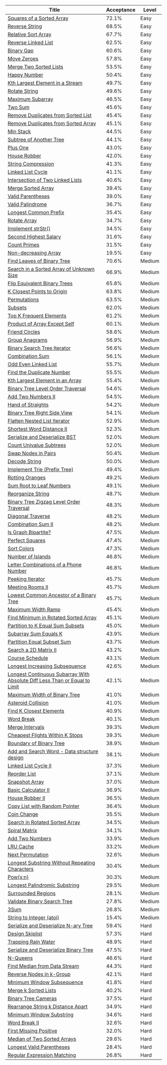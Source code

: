 | Title                                                                                                                                                                                  | Acceptance   | Level   |
|----------------------------------------------------------------------------------------------------------------------------------------------------------------------------------------|--------------|---------|
| [Squares of a Sorted Array](https://leetcode.com/problems/squares-of-a-sorted-array)                                                                                                   | 72.1%        | Easy    |
| [Reverse String](https://leetcode.com/problems/reverse-string)                                                                                                                         | 68.5%        | Easy    |
| [Relative Sort Array](https://leetcode.com/problems/relative-sort-array)                                                                                                               | 67.7%        | Easy    |
| [Reverse Linked List](https://leetcode.com/problems/reverse-linked-list)                                                                                                               | 62.5%        | Easy    |
| [Binary Gap](https://leetcode.com/problems/binary-gap)                                                                                                                                 | 60.6%        | Easy    |
| [Move Zeroes](https://leetcode.com/problems/move-zeroes)                                                                                                                               | 57.8%        | Easy    |
| [Merge Two Sorted Lists](https://leetcode.com/problems/merge-two-sorted-lists)                                                                                                         | 53.5%        | Easy    |
| [Happy Number](https://leetcode.com/problems/happy-number)                                                                                                                             | 50.4%        | Easy    |
| [Kth Largest Element in a Stream](https://leetcode.com/problems/kth-largest-element-in-a-stream)                                                                                       | 49.7%        | Easy    |
| [Rotate String](https://leetcode.com/problems/rotate-string)                                                                                                                           | 49.6%        | Easy    |
| [Maximum Subarray](https://leetcode.com/problems/maximum-subarray)                                                                                                                     | 46.5%        | Easy    |
| [Two Sum](https://leetcode.com/problems/two-sum)                                                                                                                                       | 45.6%        | Easy    |
| [Remove Duplicates from Sorted List](https://leetcode.com/problems/remove-duplicates-from-sorted-list)                                                                                 | 45.4%        | Easy    |
| [Remove Duplicates from Sorted Array](https://leetcode.com/problems/remove-duplicates-from-sorted-array)                                                                               | 45.1%        | Easy    |
| [Min Stack](https://leetcode.com/problems/min-stack)                                                                                                                                   | 44.5%        | Easy    |
| [Subtree of Another Tree](https://leetcode.com/problems/subtree-of-another-tree)                                                                                                       | 44.1%        | Easy    |
| [Plus One](https://leetcode.com/problems/plus-one)                                                                                                                                     | 43.0%        | Easy    |
| [House Robber](https://leetcode.com/problems/house-robber)                                                                                                                             | 42.0%        | Easy    |
| [String Compression](https://leetcode.com/problems/string-compression)                                                                                                                 | 41.3%        | Easy    |
| [Linked List Cycle](https://leetcode.com/problems/linked-list-cycle)                                                                                                                   | 41.1%        | Easy    |
| [Intersection of Two Linked Lists](https://leetcode.com/problems/intersection-of-two-linked-lists)                                                                                     | 40.6%        | Easy    |
| [Merge Sorted Array](https://leetcode.com/problems/merge-sorted-array)                                                                                                                 | 39.4%        | Easy    |
| [Valid Parentheses](https://leetcode.com/problems/valid-parentheses)                                                                                                                   | 39.0%        | Easy    |
| [Valid Palindrome](https://leetcode.com/problems/valid-palindrome)                                                                                                                     | 36.7%        | Easy    |
| [Longest Common Prefix](https://leetcode.com/problems/longest-common-prefix)                                                                                                           | 35.4%        | Easy    |
| [Rotate Array](https://leetcode.com/problems/rotate-array)                                                                                                                             | 34.7%        | Easy    |
| [Implement strStr()](https://leetcode.com/problems/implement-strstr)                                                                                                                   | 34.5%        | Easy    |
| [Second Highest Salary](https://leetcode.com/problems/second-highest-salary)                                                                                                           | 31.6%        | Easy    |
| [Count Primes](https://leetcode.com/problems/count-primes)                                                                                                                             | 31.5%        | Easy    |
| [Non-decreasing Array](https://leetcode.com/problems/non-decreasing-array)                                                                                                             | 19.5%        | Easy    |
| [Find Leaves of Binary Tree](https://leetcode.com/problems/find-leaves-of-binary-tree)                                                                                                 | 70.6%        | Medium  |
| [Search in a Sorted Array of Unknown Size](https://leetcode.com/problems/search-in-a-sorted-array-of-unknown-size)                                                                     | 66.9%        | Medium  |
| [Flip Equivalent Binary Trees](https://leetcode.com/problems/flip-equivalent-binary-trees)                                                                                             | 65.8%        | Medium  |
| [K Closest Points to Origin](https://leetcode.com/problems/k-closest-points-to-origin)                                                                                                 | 63.8%        | Medium  |
| [Permutations](https://leetcode.com/problems/permutations)                                                                                                                             | 63.5%        | Medium  |
| [Subsets](https://leetcode.com/problems/subsets)                                                                                                                                       | 62.0%        | Medium  |
| [Top K Frequent Elements](https://leetcode.com/problems/top-k-frequent-elements)                                                                                                       | 61.2%        | Medium  |
| [Product of Array Except Self](https://leetcode.com/problems/product-of-array-except-self)                                                                                             | 60.1%        | Medium  |
| [Friend Circles](https://leetcode.com/problems/friend-circles)                                                                                                                         | 58.6%        | Medium  |
| [Group Anagrams](https://leetcode.com/problems/group-anagrams)                                                                                                                         | 56.9%        | Medium  |
| [Binary Search Tree Iterator](https://leetcode.com/problems/binary-search-tree-iterator)                                                                                               | 56.6%        | Medium  |
| [Combination Sum](https://leetcode.com/problems/combination-sum)                                                                                                                       | 56.1%        | Medium  |
| [Odd Even Linked List](https://leetcode.com/problems/odd-even-linked-list)                                                                                                             | 55.7%        | Medium  |
| [Find the Duplicate Number](https://leetcode.com/problems/find-the-duplicate-number)                                                                                                   | 55.5%        | Medium  |
| [Kth Largest Element in an Array](https://leetcode.com/problems/kth-largest-element-in-an-array)                                                                                       | 55.4%        | Medium  |
| [Binary Tree Level Order Traversal](https://leetcode.com/problems/binary-tree-level-order-traversal)                                                                                   | 54.6%        | Medium  |
| [Add Two Numbers II](https://leetcode.com/problems/add-two-numbers-ii)                                                                                                                 | 54.5%        | Medium  |
| [Hand of Straights](https://leetcode.com/problems/hand-of-straights)                                                                                                                   | 54.2%        | Medium  |
| [Binary Tree Right Side View](https://leetcode.com/problems/binary-tree-right-side-view)                                                                                               | 54.1%        | Medium  |
| [Flatten Nested List Iterator](https://leetcode.com/problems/flatten-nested-list-iterator)                                                                                             | 52.9%        | Medium  |
| [Shortest Word Distance II](https://leetcode.com/problems/shortest-word-distance-ii)                                                                                                   | 52.3%        | Medium  |
| [Serialize and Deserialize BST](https://leetcode.com/problems/serialize-and-deserialize-bst)                                                                                           | 52.0%        | Medium  |
| [Count Univalue Subtrees](https://leetcode.com/problems/count-univalue-subtrees)                                                                                                       | 52.0%        | Medium  |
| [Swap Nodes in Pairs](https://leetcode.com/problems/swap-nodes-in-pairs)                                                                                                               | 50.4%        | Medium  |
| [Decode String](https://leetcode.com/problems/decode-string)                                                                                                                           | 50.0%        | Medium  |
| [Implement Trie (Prefix Tree)](https://leetcode.com/problems/implement-trie-prefix-tree)                                                                                               | 49.4%        | Medium  |
| [Rotting Oranges](https://leetcode.com/problems/rotting-oranges)                                                                                                                       | 49.2%        | Medium  |
| [Sum Root to Leaf Numbers](https://leetcode.com/problems/sum-root-to-leaf-numbers)                                                                                                     | 49.1%        | Medium  |
| [Reorganize String](https://leetcode.com/problems/reorganize-string)                                                                                                                   | 48.7%        | Medium  |
| [Binary Tree Zigzag Level Order Traversal](https://leetcode.com/problems/binary-tree-zigzag-level-order-traversal)                                                                     | 48.3%        | Medium  |
| [Diagonal Traverse](https://leetcode.com/problems/diagonal-traverse)                                                                                                                   | 48.2%        | Medium  |
| [Combination Sum II](https://leetcode.com/problems/combination-sum-ii)                                                                                                                 | 48.2%        | Medium  |
| [Is Graph Bipartite?](https://leetcode.com/problems/is-graph-bipartite)                                                                                                                | 47.5%        | Medium  |
| [Perfect Squares](https://leetcode.com/problems/perfect-squares)                                                                                                                       | 47.4%        | Medium  |
| [Sort Colors](https://leetcode.com/problems/sort-colors)                                                                                                                               | 47.3%        | Medium  |
| [Number of Islands](https://leetcode.com/problems/number-of-islands)                                                                                                                   | 46.8%        | Medium  |
| [Letter Combinations of a Phone Number](https://leetcode.com/problems/letter-combinations-of-a-phone-number)                                                                           | 46.8%        | Medium  |
| [Peeking Iterator](https://leetcode.com/problems/peeking-iterator)                                                                                                                     | 45.7%        | Medium  |
| [Meeting Rooms II](https://leetcode.com/problems/meeting-rooms-ii)                                                                                                                     | 45.7%        | Medium  |
| [Lowest Common Ancestor of a Binary Tree](https://leetcode.com/problems/lowest-common-ancestor-of-a-binary-tree)                                                                       | 45.7%        | Medium  |
| [Maximum Width Ramp](https://leetcode.com/problems/maximum-width-ramp)                                                                                                                 | 45.4%        | Medium  |
| [Find Minimum in Rotated Sorted Array](https://leetcode.com/problems/find-minimum-in-rotated-sorted-array)                                                                             | 45.1%        | Medium  |
| [Partition to K Equal Sum Subsets](https://leetcode.com/problems/partition-to-k-equal-sum-subsets)                                                                                     | 45.0%        | Medium  |
| [Subarray Sum Equals K](https://leetcode.com/problems/subarray-sum-equals-k)                                                                                                           | 43.9%        | Medium  |
| [Partition Equal Subset Sum](https://leetcode.com/problems/partition-equal-subset-sum)                                                                                                 | 43.7%        | Medium  |
| [Search a 2D Matrix II](https://leetcode.com/problems/search-a-2d-matrix-ii)                                                                                                           | 43.2%        | Medium  |
| [Course Schedule](https://leetcode.com/problems/course-schedule)                                                                                                                       | 43.1%        | Medium  |
| [Longest Increasing Subsequence](https://leetcode.com/problems/longest-increasing-subsequence)                                                                                         | 42.6%        | Medium  |
| [Longest Continuous Subarray With Absolute Diff Less Than or Equal to Limit](https://leetcode.com/problems/longest-continuous-subarray-with-absolute-diff-less-than-or-equal-to-limit) | 42.1%        | Medium  |
| [Maximum Width of Binary Tree](https://leetcode.com/problems/maximum-width-of-binary-tree)                                                                                             | 41.0%        | Medium  |
| [Asteroid Collision](https://leetcode.com/problems/asteroid-collision)                                                                                                                 | 41.0%        | Medium  |
| [Find K Closest Elements](https://leetcode.com/problems/find-k-closest-elements)                                                                                                       | 40.9%        | Medium  |
| [Word Break](https://leetcode.com/problems/word-break)                                                                                                                                 | 40.1%        | Medium  |
| [Merge Intervals](https://leetcode.com/problems/merge-intervals)                                                                                                                       | 39.3%        | Medium  |
| [Cheapest Flights Within K Stops](https://leetcode.com/problems/cheapest-flights-within-k-stops)                                                                                       | 39.3%        | Medium  |
| [Boundary of Binary Tree](https://leetcode.com/problems/boundary-of-binary-tree)                                                                                                       | 38.9%        | Medium  |
| [Add and Search Word - Data structure design](https://leetcode.com/problems/add-and-search-word-data-structure-design)                                                                 | 38.1%        | Medium  |
| [Linked List Cycle II](https://leetcode.com/problems/linked-list-cycle-ii)                                                                                                             | 37.3%        | Medium  |
| [Reorder List](https://leetcode.com/problems/reorder-list)                                                                                                                             | 37.1%        | Medium  |
| [Snapshot Array](https://leetcode.com/problems/snapshot-array)                                                                                                                         | 37.0%        | Medium  |
| [Basic Calculator II](https://leetcode.com/problems/basic-calculator-ii)                                                                                                               | 36.9%        | Medium  |
| [House Robber II](https://leetcode.com/problems/house-robber-ii)                                                                                                                       | 36.5%        | Medium  |
| [Copy List with Random Pointer](https://leetcode.com/problems/copy-list-with-random-pointer)                                                                                           | 36.4%        | Medium  |
| [Coin Change](https://leetcode.com/problems/coin-change)                                                                                                                               | 35.5%        | Medium  |
| [Search in Rotated Sorted Array](https://leetcode.com/problems/search-in-rotated-sorted-array)                                                                                         | 34.5%        | Medium  |
| [Spiral Matrix](https://leetcode.com/problems/spiral-matrix)                                                                                                                           | 34.1%        | Medium  |
| [Add Two Numbers](https://leetcode.com/problems/add-two-numbers)                                                                                                                       | 33.9%        | Medium  |
| [LRU Cache](https://leetcode.com/problems/lru-cache)                                                                                                                                   | 33.2%        | Medium  |
| [Next Permutation](https://leetcode.com/problems/next-permutation)                                                                                                                     | 32.6%        | Medium  |
| [Longest Substring Without Repeating Characters](https://leetcode.com/problems/longest-substring-without-repeating-characters)                                                         | 30.4%        | Medium  |
| [Pow(x;n)](https://leetcode.com/problems/powx-n)                                                                                                                                       | 30.3%        | Medium  |
| [Longest Palindromic Substring](https://leetcode.com/problems/longest-palindromic-substring)                                                                                           | 29.5%        | Medium  |
| [Surrounded Regions](https://leetcode.com/problems/surrounded-regions)                                                                                                                 | 28.1%        | Medium  |
| [Validate Binary Search Tree](https://leetcode.com/problems/validate-binary-search-tree)                                                                                               | 27.8%        | Medium  |
| [3Sum](https://leetcode.com/problems/3sum)                                                                                                                                             | 26.8%        | Medium  |
| [String to Integer (atoi)](https://leetcode.com/problems/string-to-integer-atoi)                                                                                                       | 15.4%        | Medium  |
| [Serialize and Deserialize N-ary Tree](https://leetcode.com/problems/serialize-and-deserialize-n-ary-tree)                                                                             | 59.4%        | Hard    |
| [Design Skiplist](https://leetcode.com/problems/design-skiplist)                                                                                                                       | 57.3%        | Hard    |
| [Trapping Rain Water](https://leetcode.com/problems/trapping-rain-water)                                                                                                               | 48.9%        | Hard    |
| [Serialize and Deserialize Binary Tree](https://leetcode.com/problems/serialize-and-deserialize-binary-tree)                                                                           | 47.5%        | Hard    |
| [N-Queens](https://leetcode.com/problems/n-queens)                                                                                                                                     | 46.6%        | Hard    |
| [Find Median from Data Stream](https://leetcode.com/problems/find-median-from-data-stream)                                                                                             | 44.3%        | Hard    |
| [Reverse Nodes in k-Group](https://leetcode.com/problems/reverse-nodes-in-k-group)                                                                                                     | 42.1%        | Hard    |
| [Minimum Window Subsequence](https://leetcode.com/problems/minimum-window-subsequence)                                                                                                 | 41.8%        | Hard    |
| [Merge k Sorted Lists](https://leetcode.com/problems/merge-k-sorted-lists)                                                                                                             | 40.2%        | Hard    |
| [Binary Tree Cameras](https://leetcode.com/problems/binary-tree-cameras)                                                                                                               | 37.5%        | Hard    |
| [Rearrange String k Distance Apart](https://leetcode.com/problems/rearrange-string-k-distance-apart)                                                                                   | 34.9%        | Hard    |
| [Minimum Window Substring](https://leetcode.com/problems/minimum-window-substring)                                                                                                     | 34.6%        | Hard    |
| [Word Break II](https://leetcode.com/problems/word-break-ii)                                                                                                                           | 32.6%        | Hard    |
| [First Missing Positive](https://leetcode.com/problems/first-missing-positive)                                                                                                         | 32.0%        | Hard    |
| [Median of Two Sorted Arrays](https://leetcode.com/problems/median-of-two-sorted-arrays)                                                                                               | 29.6%        | Hard    |
| [Longest Valid Parentheses](https://leetcode.com/problems/longest-valid-parentheses)                                                                                                   | 28.4%        | Hard    |
| [Regular Expression Matching](https://leetcode.com/problems/regular-expression-matching)                                                                                               | 26.8%        | Hard    |